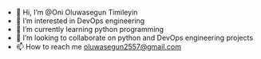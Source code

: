 - 👋 Hi, I’m @Oni Oluwasegun Timileyin
- 👀 I’m interested in DevOps engineering
- 🌱 I’m currently learning python programming 
- 💞️ I’m looking to collaborate on python and DevOps engineering projects
- 📫 How to reach me oluwasegun2557@gmail.com 

<!---
Dreyshantel/Dreyshantel is a ✨ special ✨ repository because its `README.md` (this file) appears on your GitHub profile.
You can click the Preview link to take a look at your changes.
--->
